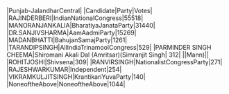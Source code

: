  
|Punjab-JalandharCentral|
|Candidate|Party|Votes|
|RAJINDERBERI|IndianNationalCongress|55518|
|MANORANJANKALIA|BharatiyaJanataParty|31440|
|DR.SANJIVSHARMA|AamAadmiParty|15269|
|MADANBHATTI|BahujanSamajParty|1261|
|TARANDIPSINGH|AllIndiaTrinamoolCongress|529|
|PARMINDER SINGH CHEEMA|Shiromani Akali Dal (Amritsar)(Simranjit Singh|  312|
||Mann)||
|ROHITJOSHI|Shivsena|309|
|RANVIRSINGH|NationalistCongressParty|271|
|RAJESHWARKUMAR|Independent|254|
|VIKRAMKULJITSINGH|KrantikariYuvaParty|140|
|NoneoftheAbove|NoneoftheAbove|1044|
